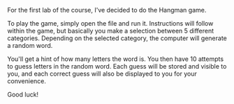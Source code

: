 For the first lab of the course, I've decided to do the Hangman game.

To play the game, simply open the file and run it. Instructions will follow within the game, but basically you make a selection between 5 different categories. Depending on the selected category, the computer will generate a random word.

You'll get a hint of how many letters the word is. You then have 10 attempts to guess letters in the random word. Each guess will be stored and visible to you, and each correct guess will also be displayed to you for your convenience.

Good luck!